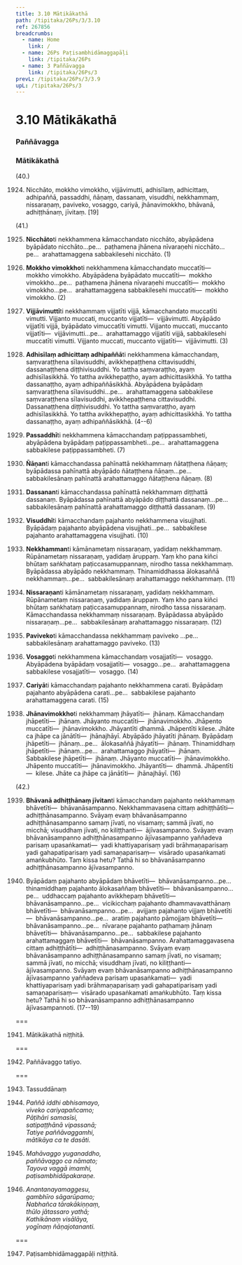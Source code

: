 ```yaml
---
title: 3.10 Mātikākathā
path: /tipitaka/26Ps/3/3.10
ref: 267856
breadcrumbs:
  - name: Home
    link: /
  - name: 26Ps Paṭisambhidāmaggapāḷi
    link: /tipitaka/26Ps
  - name: 3 Paññāvagga
    link: /tipitaka/26Ps/3
prevL: /tipitaka/26Ps/3/3.9
upL: /tipitaka/26Ps/3
---
```


# 3.10 Mātikākathā

### Paññāvagga

### Mātikākathā

(40.)

1924. Nicchāto, mokkho vimokkho, vijjāvimutti, adhisīlaṃ, adhicittaṃ, adhipaññā, passaddhi, ñāṇaṃ, dassanaṃ, visuddhi, nekkhammaṃ, nissaraṇaṃ, paviveko, vosaggo, cariyā, jhānavimokkho, bhāvanā, adhiṭṭhānaṃ, jīvitaṃ. [19]

(41.)

1925. **Nicchāto**ti nekkhammena kāmacchandato nicchāto, abyāpādena byāpādato nicchāto…pe…  paṭhamena jhānena nīvaraṇehi nicchāto…pe…  arahattamaggena sabbakilesehi nicchāto. (1)

1926. **Mokkho vimokkho**ti nekkhammena kāmacchandato muccatīti—  mokkho vimokkho. Abyāpādena byāpādato muccatīti—  mokkho vimokkho…pe…  paṭhamena jhānena nīvaraṇehi muccatīti—  mokkho vimokkho…pe…  arahattamaggena sabbakilesehi muccatīti—  mokkho vimokkho. (2)

1927. **Vijjāvimuttī**ti nekkhammaṃ vijjatīti vijjā, kāmacchandato muccatīti vimutti. Vijjanto muccati, muccanto vijjatīti—  vijjāvimutti. Abyāpādo vijjatīti vijjā, byāpādato vimuccatīti vimutti. Vijjanto muccati, muccanto vijjatīti—  vijjāvimutti…pe…  arahattamaggo vijjatīti vijjā, sabbakilesehi muccatīti vimutti. Vijjanto muccati, muccanto vijjatīti—  vijjāvimutti. (3)

1928. **Adhisīlaṃ adhicittaṃ adhipaññā**ti nekkhammena kāmacchandaṃ, saṃvaraṭṭhena sīlavisuddhi, avikkhepaṭṭhena cittavisuddhi, dassanaṭṭhena diṭṭhivisuddhi. Yo tattha saṃvaraṭṭho, ayaṃ adhisīlasikkhā. Yo tattha avikkhepaṭṭho, ayaṃ adhicittasikkhā. Yo tattha dassanaṭṭho, ayaṃ adhipaññāsikkhā. Abyāpādena byāpādaṃ saṃvaraṭṭhena sīlavisuddhi…pe…  arahattamaggena sabbakilese saṃvaraṭṭhena sīlavisuddhi, avikkhepaṭṭhena cittavisuddhi. Dassanaṭṭhena diṭṭhivisuddhi. Yo tattha saṃvaraṭṭho, ayaṃ adhisīlasikkhā. Yo tattha avikkhepaṭṭho, ayaṃ adhicittasikkhā. Yo tattha dassanaṭṭho, ayaṃ adhipaññāsikkhā. (4--6)

1929. **Passaddhī**ti nekkhammena kāmacchandaṃ paṭippassambheti, abyāpādena byāpādaṃ paṭippassambheti…pe…  arahattamaggena sabbakilese paṭippassambheti. (7)

1930. **Ñāṇan**ti kāmacchandassa pahīnattā nekkhammaṃ ñātaṭṭhena ñāṇaṃ; byāpādassa pahīnattā abyāpādo ñātaṭṭhena ñāṇaṃ…pe…  sabbakilesānaṃ pahīnattā arahattamaggo ñātaṭṭhena ñāṇaṃ. (8)

1931. **Dassanan**ti kāmacchandassa pahīnattā nekkhammaṃ diṭṭhattā dassanaṃ. Byāpādassa pahīnattā abyāpādo diṭṭhattā dassanaṃ…pe…  sabbakilesānaṃ pahīnattā arahattamaggo diṭṭhattā dassanaṃ. (9)

1932. **Visuddhī**ti kāmacchandaṃ pajahanto nekkhammena visujjhati. Byāpādaṃ pajahanto abyāpādena visujjhati…pe…  sabbakilese pajahanto arahattamaggena visujjhati. (10)

1933. **Nekkhamman**ti kāmānametaṃ nissaraṇaṃ, yadidaṃ nekkhammaṃ. Rūpānametaṃ nissaraṇaṃ, yadidaṃ āruppaṃ. Yaṃ kho pana kiñci bhūtaṃ saṅkhataṃ paṭiccasamuppannaṃ, nirodho tassa nekkhammaṃ. Byāpādassa abyāpādo nekkhammaṃ. Thinamiddhassa ālokasaññā nekkhammaṃ…pe…  sabbakilesānaṃ arahattamaggo nekkhammaṃ. (11)

1934. **Nissaraṇan**ti kāmānametaṃ nissaraṇaṃ, yadidaṃ nekkhammaṃ. Rūpānametaṃ nissaraṇaṃ, yadidaṃ āruppaṃ. Yaṃ kho pana kiñci bhūtaṃ saṅkhataṃ paṭiccasamuppannaṃ, nirodho tassa nissaraṇaṃ. Kāmacchandassa nekkhammaṃ nissaraṇaṃ. Byāpādassa abyāpādo nissaraṇaṃ…pe…  sabbakilesānaṃ arahattamaggo nissaraṇaṃ. (12)

1935. **Paviveko**ti kāmacchandassa nekkhammaṃ paviveko …pe…  sabbakilesānaṃ arahattamaggo paviveko. (13)

1936. **Vosaggo**ti nekkhammena kāmacchandaṃ vosajjatīti—  vosaggo. Abyāpādena byāpādaṃ vosajjatīti—  vosaggo…pe…  arahattamaggena sabbakilese vosajjatīti—  vosaggo. (14)

1937. **Cariyā**ti kāmacchandaṃ pajahanto nekkhammena carati. Byāpādaṃ pajahanto abyāpādena carati…pe…  sabbakilese pajahanto arahattamaggena carati. (15)

1938. **Jhānavimokkho**ti nekkhammaṃ jhāyatīti—  jhānaṃ. Kāmacchandaṃ jhāpetīti—  jhānaṃ. Jhāyanto muccatīti—  jhānavimokkho. Jhāpento muccatīti—  jhānavimokkho. Jhāyantīti dhammā. Jhāpentīti kilese. Jhāte ca jhāpe ca jānātīti—  jhānajhāyī. Abyāpādo jhāyatīti jhānaṃ. Byāpādaṃ jhāpetīti—  jhānaṃ…pe…  ālokasaññā jhāyatīti—  jhānaṃ. Thinamiddhaṃ jhāpetīti—  jhānaṃ…pe…  arahattamaggo jhāyatīti—  jhānaṃ. Sabbakilese jhāpetīti—  jhānaṃ. Jhāyanto muccatīti—  jhānavimokkho. Jhāpento muccatīti—  jhānavimokkho. Jhāyantīti—  dhammā. Jhāpentīti—  kilese. Jhāte ca jhāpe ca jānātīti—  jhānajhāyī. (16)

(42.)

1939. **Bhāvanā adhiṭṭhānaṃ jīvitan**ti kāmacchandaṃ pajahanto nekkhammaṃ bhāvetīti—  bhāvanāsampanno. Nekkhammavasena cittaṃ adhiṭṭhātīti—  adhiṭṭhānasampanno. Svāyaṃ evaṃ bhāvanāsampanno adhiṭṭhānasampanno samaṃ jīvati, no visamaṃ; sammā jīvati, no micchā; visuddhaṃ jīvati, no kiliṭṭhanti—  ājīvasampanno. Svāyaṃ evaṃ bhāvanāsampanno adhiṭṭhānasampanno ājīvasampanno yaññadeva parisaṃ upasaṅkamati—  yadi khattiyaparisaṃ yadi brāhmaṇaparisaṃ yadi gahapatiparisaṃ yadi samaṇaparisaṃ—  visārado upasaṅkamati amaṅkubhūto. Taṃ kissa hetu? Tathā hi so bhāvanāsampanno adhiṭṭhānasampanno ājīvasampanno.

1940. Byāpādaṃ pajahanto abyāpādaṃ bhāvetīti—  bhāvanāsampanno…pe…  thinamiddhaṃ pajahanto ālokasaññaṃ bhāvetīti—  bhāvanāsampanno…pe…  uddhaccaṃ pajahanto avikkhepaṃ bhāvetīti—  bhāvanāsampanno…pe…  vicikicchaṃ pajahanto dhammavavatthānaṃ bhāvetīti—  bhāvanāsampanno…pe…  avijjaṃ pajahanto vijjaṃ bhāvetīti—  bhāvanāsampanno…pe…  aratiṃ pajahanto pāmojjaṃ bhāvetīti—  bhāvanāsampanno…pe…  nīvaraṇe pajahanto paṭhamaṃ jhānaṃ bhāvetīti—  bhāvanāsampanno…pe…  sabbakilese pajahanto arahattamaggaṃ bhāvetīti—  bhāvanāsampanno. Arahattamaggavasena cittaṃ adhiṭṭhātīti—  adhiṭṭhānasampanno. Svāyaṃ evaṃ bhāvanāsampanno adhiṭṭhānasampanno samaṃ jīvati, no visamaṃ; sammā jīvati, no micchā; visuddhaṃ jīvati, no kiliṭṭhanti—  ājīvasampanno. Svāyaṃ evaṃ bhāvanāsampanno adhiṭṭhānasampanno ājīvasampanno yaññadeva parisaṃ upasaṅkamati—  yadi khattiyaparisaṃ yadi brāhmaṇaparisaṃ yadi gahapatiparisaṃ yadi samaṇaparisaṃ—  visārado upasaṅkamati amaṅkubhūto. Taṃ kissa hetu? Tathā hi so bhāvanāsampanno adhiṭṭhānasampanno ājīvasampannoti. (17--19)

===

1941. Mātikākathā niṭṭhitā.



===

1942. Paññāvaggo tatiyo.



===

1943. Tassuddānaṃ



1944. _Paññā iddhi abhisamayo,_  
_viveko cariyapañcamo;_  
_Pāṭihāri samasīsi,_  
_satipaṭṭhānā vipassanā;_  
_Tatiye paññāvaggamhi,_  
_mātikāya ca te dasāti._  


1945. _Mahāvaggo yuganaddho,_  
_paññāvaggo ca nāmato;_  
_Tayova vaggā imamhi,_  
_paṭisambhidāpakaraṇe._  


1946. _Anantanayamaggesu,_  
_gambhīro sāgarūpamo;_  
_Nabhañca tārakākiṇṇaṃ,_  
_thūlo jātassaro yathā;_  
_Kathikānaṃ visālāya,_  
_yogīnaṃ ñāṇajotananti._  


===

1947. Paṭisambhidāmaggapāḷi niṭṭhitā.




